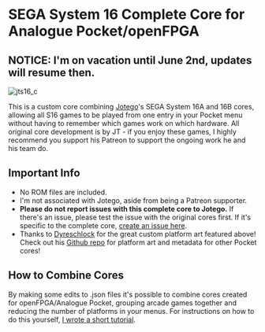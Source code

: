 # SEGA System 16 Complete Core for Analogue Pocket/openFPGA

## NOTICE: I'm on vacation until June 2nd, updates will resume then.

![jts16_c](https://github.com/espiox/jts16_complete/assets/60354147/4cf52a10-8624-4249-a715-933d83e74337)

This is a custom core combining [Jotego](https://www.patreon.com/jotego)'s SEGA System 16A and 16B cores, allowing all S16 games to be played from one entry in your Pocket menu without having to remember which games work on which hardware. All original core development is by JT - if you enjoy these games, I highly recommend you support his Patreon to support the ongoing work he and his team do.


## Important Info
- No ROM files are included.
- I'm not associated with Jotego, aside from being a Patreon supporter.
- **Please do not report issues with this complete core to Jotego.** If there's an issue, please test the issue with the original cores first. If it's specific to the complete core, [create an issue here](https://github.com/espiox/openfpga-combo-cores/issues).
- Thanks to [Dyreschlock](https://github.com/dyreschlock) for the great custom platform art featured above! Check out his [Github repo](https://github.com/dyreschlock/pocket-platform-images) for platform art and metadata for other Pocket cores!


## How to Combine Cores
By making some edits to .json files it's possible to combine cores created for openFPGA/Analogue Pocket, grouping arcade games together and reducing the number of platforms in your menus. For instructions on how to do this yourself, [I wrote a short tutorial](https://github.com/espiox/openfpga-combo-cores/blob/main/Combining-Cores.md).
